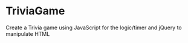# TriviaGame
Create a Trivia game using JavaScript for the logic/timer and jQuery to manipulate HTML
